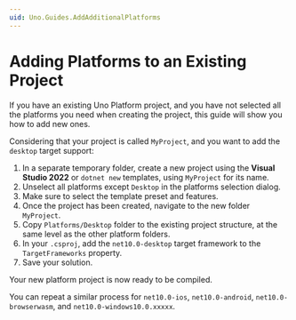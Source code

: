 ```yaml
---
uid: Uno.Guides.AddAdditionalPlatforms
---
```


# Adding Platforms to an Existing Project

If you have an existing Uno Platform project, and you have not selected all the platforms you need when creating the project, this guide will show you how to add new ones.

Considering that your project is called `MyProject`, and you want to add the `desktop` target support:

1. In a separate temporary folder, create a new project using the **Visual Studio 2022** or `dotnet new` templates, using `MyProject` for its name.
1. Unselect all platforms except `Desktop` in the platforms selection dialog.
1. Make sure to select the template preset and features.
1. Once the project has been created, navigate to the new folder `MyProject`.
1. Copy `Platforms/Desktop` folder to the existing project structure, at the same level as the other platform folders.
1. In your `.csproj`, add the `net10.0-desktop` target framework to the `TargetFrameworks` property.
1. Save your solution.

Your new platform project is now ready to be compiled.

You can repeat a similar process for `net10.0-ios`, `net10.0-android`, `net10.0-browserwasm`, and `net10.0-windows10.0.xxxxx`.
